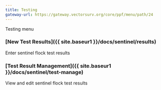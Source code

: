 ```yaml
---
title: Testing
gateway-url: https://gateway.vectorsurv.org/core/ppf/menu/path/24
---
```


Testing menu

### [New Test Results]({{ site.baseur1 }}/docs/sentinel/results)

Enter sentinel flock test results

### [Test Result Management]({{ site.baseur1 }}/docs/sentinel/test-manage)

View and edit sentinel flock test results

